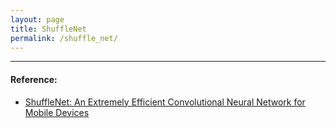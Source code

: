 ```yaml
---
layout: page
title: ShuffleNet
permalink: /shuffle_net/
---
```


------

#### Reference:
* [ShuffleNet: An Extremely Efficient Convolutional Neural Network for Mobile Devices](https://arxiv.org/abs/1707.01083)